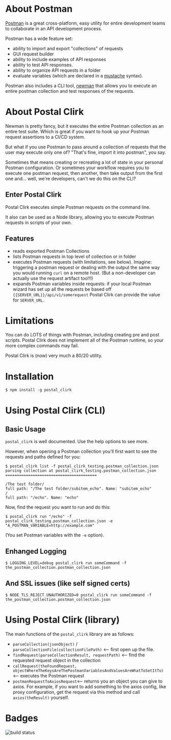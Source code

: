 About Postman
==================================

[Postman](https://www.getpostman.com/) is a great cross-platform, easy utility for entire development teams to collaborate in an API development process.

Postman has a wide feature set:

  * ability to import and export "collections" of requests
  * GUI request builder
  * ability to include examples of API responses
  * ability to test API responses.
  * ability to organize API requests in a folder
  * evaluate variables (which are declared in a [mustache](https://mustache.github.io/) syntax).

Postman also includes a CLI tool, [newman](https://www.npmjs.com/package/newman) that allows you to execute an entire postman collection and test responses of the requests.

About Postal Clirk
================================

Newman is pretty fancy, but it executes the entire Postman collection as an entire test suite. Which is great if you want to hook up your Postman request assertions to a CI/CD system.

But what if you use Postman to pass around a collection of requests that the user may execute only one of? "That's fine, import it into postman", you say.

Sometimes that means creating or recreating a lot of state in your personal Postman configuration. Or sometimes your workflow requires you to execute one postman request, then another, then take output from the first one and... well, we're developers, can't we do this on the CLI?

Enter Postal Clirk
------------------------------

Postal Clirk executes simple Postman requests on the command line.

It also can be used as a Node library, allowing you to execute Postman requests in scripts of your own.

Features
------------------------------

  * reads exported Postman Collections
  * lists Postman requests in top level of collection or in folder
  * executes Postman requests (with limitations, see below). Imagine: triggering a postman request or dealing with the output the same way you would running `curl` on a remote host. (But a non-developer can actually use the request artifact too!!!)
  * expands Postman variables inside requests: if your local Postman wizard has set up all the requests be based off `{{SERVER_URL}}/api/v1/somerequest` Postal Clirk can provide the value for `SERVER_URL`.

Limitations
================================

You can do LOTS of things with Postman, including creating pre and post scripts. Postal Clirk does not implement all of the Postman runtime, so your more complex commands may fail.

Postal Clirk is (now) very much a 80/20 utility.

Installation
===============================

    $ npm install -g postal_clirk


Using Postal Clirk (CLI)
================================

Basic Usage
--------------------------------

`postal_clirk` is well documented. Use the help options to see more.

However, when opening a Postman collection you'll first want to see the requests and paths defined for you:

    $ postal_clirk list -f postal_clirk_testing.postman_collection.json
    parsing collection at postal_clirk_testing.postman_collection.json
    ========================================

    /The test folder/
    full path: "/The test folder/subitem_echo". Name: "subitem_echo"
    /
    full path: "/echo". Name: "echo"


Now, find the request you want to run and do this:

    $ postal_clirk run "/echo" -f postal_clirk_testing.postman_collection.json -e "A_POSTMAN_VARIABLE=http://example.com"

(You set Postman variables with the `-e` option).

Enhanged Logging
-------------------------------

    $ LOGGING_LEVEL=debug postal_clirk run someCommand -f the_postman_collection.postman_collection.json

And SSL issues (like self signed certs)
---------------------------------

    $ NODE_TLS_REJECT_UNAUTHORIZED=0 postal_clirk run someCommand -f the_postman_collection.postman_collection.json 


Using Postal Clirk (library)
==============================

The main functions of the `postal_clirk` library are as follows:

  * `parseCollection(jsonObject)` / `parseCollectionFile(collectionFilePath)` <-- first open up the file.
  * `findRequest(parseCollectionResult, requestPath)` <-- find the requested request object in the collection
  * `callRequest(theFoundRequest, objectWhereTheKeysAreThePostmanVariablesAndValuesAreWhatToSetItTo)` <-- executes the Postman request
  * `postmanRequestToAxiosRequest`<-- returns you an object you can give to axios. For example, if you want to add something to the axios config, like proxy configuration, get the request via this method and call `axios(theResult)` yourself.

Badges
================================

![build status](
https://codebuild.us-east-1.amazonaws.com/badges?uuid=eyJlbmNyeXB0ZWREYXRhIjoiM2hYSE1RZ3BWMVpiUC80aXR1V0lGUUpvYmhtc3ZUY2tjS3VTY2JCV3NDRzRNL09iMzZlaEwvVm14Q2dLSGlJNDR4MHMxL2s4MmoxMSswWjY0R3dPMmU0PSIsIml2UGFyYW1ldGVyU3BlYyI6IllkZ1ltajJIWTQwWk9BRW8iLCJtYXRlcmlhbFNldFNlcmlhbCI6MX0%3D&branch=master)
